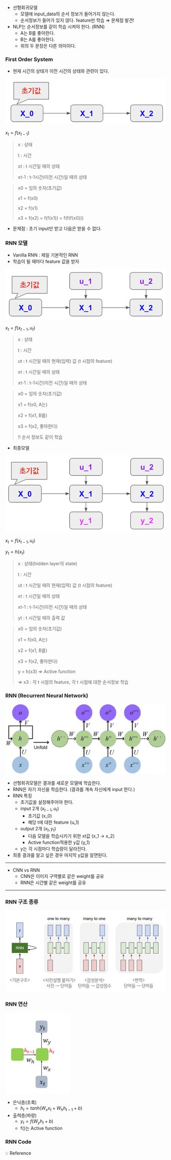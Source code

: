 - 선형회귀모델
    - 모델에 input_data의 순서 정보가 들어가지 않는다.
    - 순서정보가 들어가 있지 않다. feature만 학습 ⇒ 문제점 발견!
- NLP는 순서정보를 같이 학습 시켜야 한다. (RNN)
    - A는 B를 좋아한다.
    - B는 A를 좋아한다.
    - 위의 두 문장은 다른 의미이다.

### First Order System

- 현재 시간의 상태가 이전 시간의 상태와 관련이 있다.

![1](../img/img_rnn1.png)

$x_t = f(x_{t-1})$

> x : 상태
> 
> t : 시간
> 
> xt : t 시간일 때의 상태
> 
> xt-1 : t-1시간(이전 시간)일 때의 상태
> 

> x0 = 임의 숫자(초기값)
> 
> x1 = f(x0)
> 
> x2 = f(x1)
> 
> x3 = f(x2) = f(f(x1)) = f(f(f(x0)))
> 
- 문제점 : 초기 input만 받고 다음은 받을 수 없다.

### RNN 모델

- Vanilla RNN : 제일 기본적인 RNN
- 학습이 될 때마다 feature 값을 받자

![2](../img/img_rnn2.png)

$x_t = f(x_{t-1}, u_t)$

> x : 상태
> 
> t : 시간
> 
> ut : t 시간일 때의 현재(입력) 값 (t 시점의 feature)
> 
> xt : t 시간일 때의 상태
> 
> xt-1 : t-1시간(이전 시간)일 때의 상태
> 

> x0 = 임의 숫자(초기값)
> 
> x1 = f(x0, A는)
> 
> x2 = f(x1, B를)
> 
> x3 = f(x2, 좋아한다)
> 
> !! 순서 정보도 같이 학습
> 
- 최종모델

![3](../img/img_rnn3.png)

$x_t = f(x_{t-1}, u_t)$

$y_t = h(x_t)$

> x : 상태(hidden layer의 state)
> 
> t : 시간
> 
> ut : t 시간일 때의 현재(입력) 값 (t 시점의 feature)
> 
> xt : t 시간일 때의 상태
> 
> xt-1 : t-1시간(이전 시간)일 때의 상태
> 
> yt : t 시간일 때의 출력 값
> 

> x0 = 임의 숫자(초기값)
> 
> x1 = f(x0, A는)
> 
> x2 = f(x1, B를)
> 
> x3 = f(x2, 좋아한다)
> 
> y = h(x3) ⇒ Active function
> 
> ⇒ x3 : 각 t 시점의 feature, 각 t 시점에 대한 순서정보 학습
> 

### RNN (Recurrent Neural Network)

![4](../img/img_rnn4.png)

- 선형회귀모델은 결과를 새로운 모델에 학습한다.
- RNN은 자기 자신을 학습한다. (결과를 계속 자신에게 input 한다.)
- RNN 특징
    - 초기값을 설정해주어야 한다.
    - input 2개  ($x_{t-1}, u_t$)
        - 초기값 (x_0)
        - 해당 t에 대한 feature (u_1)
    - output 2개 ($x_t, y_t$)
        - 다음 모델을 학습시키기 위한 xt값 (x_1 → x_2)
        - Active function적용한 y값 (y_1)
    - y는 각 시점마다 학습량이 달라진다.
- 최종 결과를 알고 싶은 경우 마지막 y값을 알면된다.

---

- CNN vs RNN
    - CNN은 이미지 구역별로 같은 weight를 공유
    - RNN은 시간별 같은 weight를 공유

---

### RNN 구조 종류

![5](../img/img_rnn5.png)

### RNN 연산

![6](../img/img_rnn6.png)

- 은닉층(초록)
    - $h_t = tanh(W_xx_t + W_hh_{t-1} + b)$
- 출력층(파랑)
    - $y_t = f(W_yh_t + b)$
    - f()는 Active function

### RNN Code

<aside>
💡 Reference

</aside>
